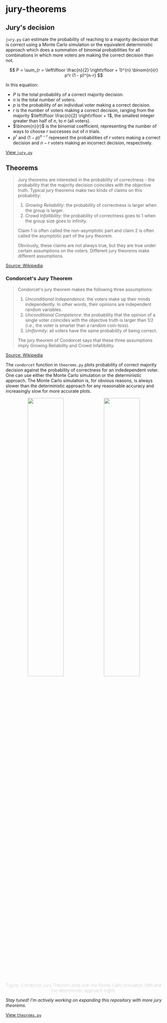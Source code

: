 # jury-theorems

## Jury's decision

`jury.py` can estimate the probability of reaching to a majority decision that is correct using a Monte Carlo simulation or the equivalent deterministic approach which does a summation of binomial probabilities for all combinations in which more voters are making the correct decision than not.

$$ P = \sum_{r = \left\lfloor \frac{n}{2} \right\rfloor + 1}^{n} \binom{n}{r} p^r (1 - p)^{n-r} $$

In this equation:

- $P$ is the total probability of a correct majority decision.
- $n$ is the total number of voters.
- $p$ is the probability of an individual voter making a correct decision.
- $r$ is the number of voters making a correct decision, ranging from the majority $\left\lfloor \frac{n}{2} \right\rfloor + 1$, the smallest integer greater than half of $n$, to $n$ (all voters).
- $\binom{n}{r}$ is the binomial coefficient, representing the number of ways to choose $r$ successes out of $n$ trials.
- $p^r$ and $(1 - p)^{n-r}$ represent the probabilities of $r$ voters making a correct decision and $n-r$ voters making an incorrect decision, respectively.

[View `jury.py`](https://github.com/vinamrsachdeva/jury-theorems/blob/main/jury.py)

## Theorems

> Jury theorems are interested in the probability of correctness - the probability that the majority decision coincides with the objective truth. Typical jury theorems make two kinds of claims on this probability:
>
> 1. *Growing Reliability*: the probability of correctness is larger when the group is larger.
> 2. *Crowd Infallibility*: the probability of correctness goes to 1 when the group size goes to infinity.
>
> Claim 1 is often called the non-asymptotic part and claim 2 is often called the asymptotic part of the jury theorem.
>
>Obviously, these claims are not always true, but they are true under certain assumptions on the voters. Different jury theorems make different assumptions. 

[Source: Wikipedia](https://en.wikipedia.org/wiki/Jury_theorem)

### Condorcet's Jury Theorem

> Condorcet's jury theorem makes the following three assumptions:
>
> 1. *Unconditional Independence*: the voters make up their minds independently. In other words, their opinions are independent random variables.
> 2. *Unconditional Competence*: the probability that the opinion of a single voter coincides with the objective truth is larger than 1/2 (i.e., the voter is smarter than a random coin-toss).
> 3. *Uniformity*: all voters have the same probability of being correct.
>
>The jury theorem of Condorcet says that these three assumptions imply Growing Reliability and Crowd Infallibility.

[Source: Wikipedia](https://en.wikipedia.org/wiki/Jury_theorem)

The `condorcet` function in `theorems.py` plots probability of correct majority decision against the probability of correctness for an indedependent voter. One can use either the Monte Carlo simulation or the deterministic approach. The Monte Carlo simulation is, for obvious reasons, is always slower than the deterministic approach for any reasonable accuracy and increasingly slow for more accurate plots. 

<p align="center">
  <img src="https://github.com/vinamrsachdeva/jury-theorems/blob/main/sim_results/condorcet/condorcet.png" width="48%" />
  <img src="https://github.com/vinamrsachdeva/jury-theorems/blob/main/sim_results/condorcet/condorcet_montecarlo.png" width="48%" /> 
</p>
<p align="center" style="color: gray; font-weight: lighter;">
  Figure: Condorcet Jury Theorem plots with the Monte Carlo simulation (left) and the deterministic approach (right).
</p>

*Stay tuned! I'm actively working on expanding this repository with more jury theorems.*

[View `theorems.py`](https://github.com/vinamrsachdeva/jury-theorems/blob/main/theorems.py)
